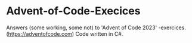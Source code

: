 # Advent-of-Code-Execices
Answers (some working, some not) to 'Advent of Code 2023' -exercices. (https://adventofcode.com)
Code written in C#.
